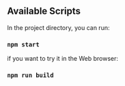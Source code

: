 
## Available Scripts

In the project directory, you can run:

### `npm start`

if you want to try it in the Web browser:
### `npm run build`
